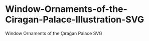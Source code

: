 # Window-Ornaments-of-the-Ciragan-Palace-Illustration-SVG
Window Ornaments of the Çırağan Palace SVG
